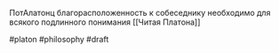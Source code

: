 ПотАлатонц благорасположенность к собеседнику необходимо для всякого подлинного понимания
[[Читая Платона]]

#platon #philosophy 
#draft